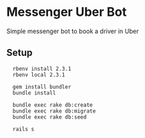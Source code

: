# Messenger Uber Bot

Simple messenger bot to book a driver in Uber

## Setup

```
  rbenv install 2.3.1
  rbenv local 2.3.1

  gem install bundler
  bundle install

  bundle exec rake db:create
  bundle exec rake db:migrate
  bundle exec rake db:seed

  rails s
```

